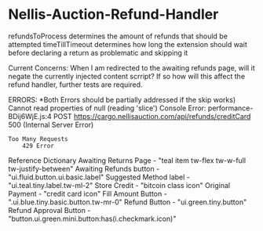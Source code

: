 # Nellis-Auction-Refund-Handler
refundsToProcess determines the amount of refunds that should be attempted 
timeTillTimeout determines how long the extension should wait before declaring a return as problematic and skipping it

Current Concerns:
    When I am redirected to the awaiting refunds page, will it negate the currently injected content scrript?
    If so how will this affect the refund handler, further tests are required.



ERRORS:
*Both Errors should be partially addressed if the skip works)
    Cannot read properties of null (reading 'slice')
        Console Error: performance-BDij6WjE.js:4 
        POST https://cargo.nellisauction.com/api/refunds/creditCard 500 (Internal Server Error)

    Too Many Requests 
        429 Error


 Reference Dictionary
    Awaiting Returns Page - "teal item tw-flex tw-w-full tw-justify-between"
    Awaiting Refunds button - "ui.fluid.button.ui.basic.label"
    Suggested Method label - "ui.teal.tiny.label.tw-ml-2"
        Store Credit - "bitcoin class icon"
        Original Payment - "credit card icon" 
    Fill Amount Button - ".ui.blue.tiny.basic.button.tw-mr-0"
    Refund Button - "ui.green.tiny.button"
    Refund Approval Button - "button.ui.green.mini.button:has(i.checkmark.icon)"
